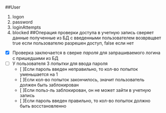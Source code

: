 ##User

1. logon
1. password
1. loginAttempts
1. blocked
##Операция проверки доступа в учетную запись сверяет данные полученные из БД с введенными пользователем возврвщвет true если пользователю разрешен доступ, false если нет
 - [x] Проверка заключается в сверке *пароля* для запрашиваемого логина с пришедшими из БД
  - [ ] У пользователя 3 *попытки* для ввода пароля 
    - [ ]Если пароль введен неправильно, то кол-во попыток уменьшается на 1
    - [ ]Если кол-во попыток закончилось, значит пользователь должен быть заблокирован
    - [ ]Если польз-ль заблокирован, он не может зайти в учетную запись
    - [ ]Если пароль введен правильно, то кол-во попыток должно быть восстановленно